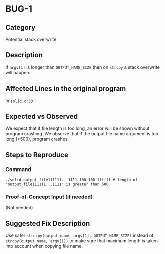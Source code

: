 # BUG-1
## Category
Potential stack overwrite

## Description

If `argv[1]` is longer than `OUTPUT_NAME_SIZE` then on `strcpy` a stack overwrite will happen.

## Affected Lines in the original program
In `solid.c:33`

## Expected vs Observed
We expect that if file length is too long, an error will be shown without program crashing. We observe that if the output file name argument is too long (>500), program crashes.

## Steps to Reproduce

### Command

```
./solid output_file111111...1111 100 100 ffffff # length of "output_file111111...1111" is greater than 500
```
### Proof-of-Concept Input (if needed)
(Not needed)

## Suggested Fix Description
Use safer `strncpy(output_name, argv[1], OUTPUT_NAME_SIZE)` instead of `strcpy(output_name, argv[1])` to make sure that maximum length is taken into account when copying file name.
